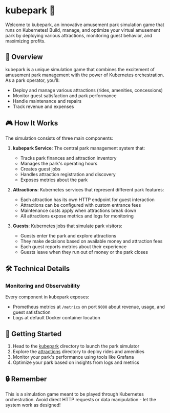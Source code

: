 # kubepark 🎢

Welcome to kubepark, an innovative amusement park simulation game that runs on Kubernetes! Build, manage, and optimize your virtual amusement park by deploying various attractions, monitoring guest behavior, and maximizing profits.

## 🎯 Overview

kubepark is a unique simulation game that combines the excitement of amusement park management with the power of Kubernetes orchestration. As a park operator, you'll:

- Deploy and manage various attractions (rides, amenities, concessions)
- Monitor guest satisfaction and park performance
- Handle maintenance and repairs
- Track revenue and expenses

## 🎮 How It Works

The simulation consists of three main components:

1. **kubepark Service**: The central park management system that:

   - Tracks park finances and attraction inventory
   - Manages the park's operating hours
   - Creates guest jobs
   - Handles attraction registration and discovery
   - Exposes metrics about the park

2. **Attractions**: Kubernetes services that represent different park features:

   - Each attraction has its own HTTP endpoint for guest interaction
   - Attractions can be configured with custom entrance fees
   - Maintenance costs apply when attractions break down
   - All attractions expose metrics and logs for monitoring

3. **Guests**: Kubernetes jobs that simulate park visitors:
   - Guests enter the park and explore attractions
   - They make decisions based on available money and attraction fees
   - Each guest reports metrics about their experience
   - Guests leave when they run out of money or the park closes

## 🛠️ Technical Details

### Monitoring and Observability

Every component in kubepark exposes:

- Prometheus metrics at `/metrics` on port `9000` about revenue, usage, and guest satisfaction
- Logs at default Docker container location

## 🚀 Getting Started

1. Head to the [kubepark](./kubepark) directory to launch the park simulator
2. Explore the [attractions](./attractions) directory to deploy rides and amenities
3. Monitor your park's performance using tools like Grafana
4. Optimize your park based on insights from logs and metrics

## 🔒 Remember

This is a simulation game meant to be played through Kubernetes orchestration. Avoid direct HTTP requests or data manipulation - let the system work as designed!
